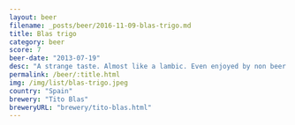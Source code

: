 ```yaml
---
layout: beer
filename: _posts/beer/2016-11-09-blas-trigo.md
title: Blas trigo
category: beer
score: 7
beer-date: "2013-07-19"
desc: "A strange taste. Almost like a lambic. Even enjoyed by non beer drinkers"
permalink: /beer/:title.html
img: /img/list/blas-trigo.jpeg
country: "Spain"
brewery: "Tito Blas"
breweryURL: "brewery/tito-blas.html"
---
```

